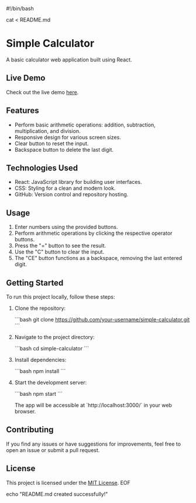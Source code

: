 #!/bin/bash

cat <<EOF > README.md
# Simple Calculator

A basic calculator web application built using React.

## Live Demo

Check out the live demo [here](https://simple-calculator-cutm.onrender.com/).

## Features

- Perform basic arithmetic operations: addition, subtraction, multiplication, and division.
- Responsive design for various screen sizes.
- Clear button to reset the input.
- Backspace button to delete the last digit.

## Technologies Used

- React: JavaScript library for building user interfaces.
- CSS: Styling for a clean and modern look.
- GitHub: Version control and repository hosting.

## Usage

1. Enter numbers using the provided buttons.
2. Perform arithmetic operations by clicking the respective operator buttons.
3. Press the "=" button to see the result.
4. Use the "C" button to clear the input.
5. The "CE" button functions as a backspace, removing the last entered digit.

## Getting Started

To run this project locally, follow these steps:

1. Clone the repository:

   \`\`\`bash
   git clone https://github.com/your-username/simple-calculator.git
   \`\`\`

2. Navigate to the project directory:

   \`\`\`bash
   cd simple-calculator
   \`\`\`

3. Install dependencies:

   \`\`\`bash
   npm install
   \`\`\`

4. Start the development server:

   \`\`\`bash
   npm start
   \`\`\`

   The app will be accessible at \`http://localhost:3000/\` in your web browser.

## Contributing

If you find any issues or have suggestions for improvements, feel free to open an issue or submit a pull request.

## License

This project is licensed under the [MIT License](LICENSE).
EOF

echo "README.md created successfully!"
